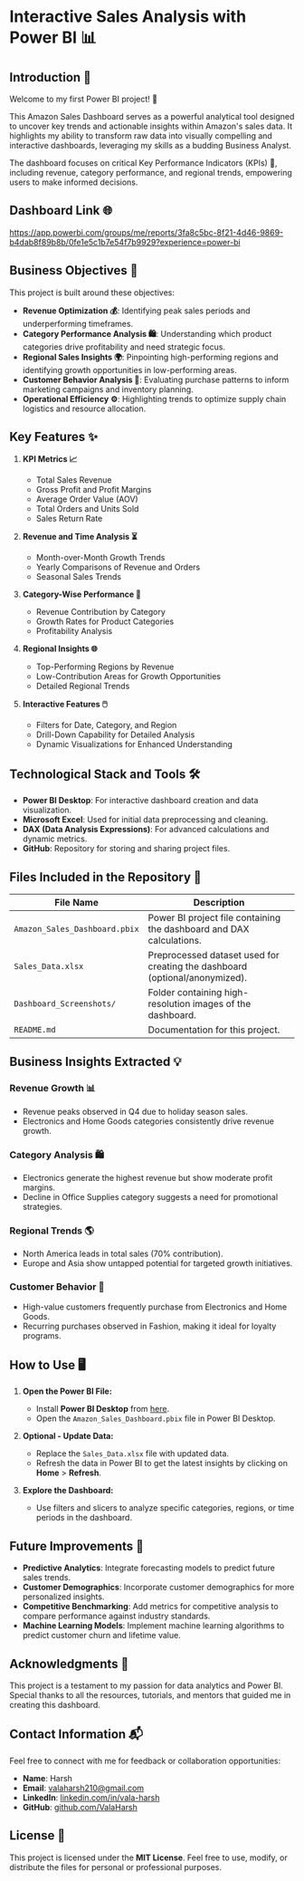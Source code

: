 # Interactive Sales Analysis with Power BI 📊

## Introduction 🌟
Welcome to my first Power BI project! 🎉

This Amazon Sales Dashboard serves as a powerful analytical tool designed to uncover key trends and actionable insights within Amazon's sales data. It highlights my ability to transform raw data into visually compelling and interactive dashboards, leveraging my skills as a budding Business Analyst.

The dashboard focuses on critical Key Performance Indicators (KPIs) 🧮, including revenue, category performance, and regional trends, empowering users to make informed decisions.

## Dashboard Link 🌐
https://app.powerbi.com/groups/me/reports/3fa8c5bc-8f21-4d46-9869-b4dab8f89b8b/0fe1e5c1b7e54f7b9929?experience=power-bi

## Business Objectives 🎯
This project is built around these objectives:

- **Revenue Optimization 💰**: Identifying peak sales periods and underperforming timeframes.
- **Category Performance Analysis 🛍️**: Understanding which product categories drive profitability and need strategic focus.
- **Regional Sales Insights 🌍**: Pinpointing high-performing regions and identifying growth opportunities in low-performing areas.
- **Customer Behavior Analysis 👥**: Evaluating purchase patterns to inform marketing campaigns and inventory planning.
- **Operational Efficiency ⚙️**: Highlighting trends to optimize supply chain logistics and resource allocation.

## Key Features ✨

1. **KPI Metrics 📈**
   - Total Sales Revenue
   - Gross Profit and Profit Margins
   - Average Order Value (AOV)
   - Total Orders and Units Sold
   - Sales Return Rate

2. **Revenue and Time Analysis ⏳**
   - Month-over-Month Growth Trends
   - Yearly Comparisons of Revenue and Orders
   - Seasonal Sales Trends

3. **Category-Wise Performance 🛒**
   - Revenue Contribution by Category
   - Growth Rates for Product Categories
   - Profitability Analysis

4. **Regional Insights 🌐**
   - Top-Performing Regions by Revenue
   - Low-Contribution Areas for Growth Opportunities
   - Detailed Regional Trends

5. **Interactive Features 🖱️**
   - Filters for Date, Category, and Region
   - Drill-Down Capability for Detailed Analysis
   - Dynamic Visualizations for Enhanced Understanding

## Technological Stack and Tools 🛠️
- **Power BI Desktop**: For interactive dashboard creation and data visualization.
- **Microsoft Excel**: Used for initial data preprocessing and cleaning.
- **DAX (Data Analysis Expressions)**: For advanced calculations and dynamic metrics.
- **GitHub**: Repository for storing and sharing project files.

## Files Included in the Repository 📂

| File Name                          | Description                                                             |
| ----------------------------------- | ----------------------------------------------------------------------- |
| `Amazon_Sales_Dashboard.pbix`       | Power BI project file containing the dashboard and DAX calculations.   |
| `Sales_Data.xlsx`                   | Preprocessed dataset used for creating the dashboard (optional/anonymized). |
| `Dashboard_Screenshots/`            | Folder containing high-resolution images of the dashboard.             |
| `README.md`                         | Documentation for this project.                                         |

## Business Insights Extracted 💡

### Revenue Growth 📊
- Revenue peaks observed in Q4 due to holiday season sales.
- Electronics and Home Goods categories consistently drive revenue growth.

### Category Analysis 🛍️
- Electronics generate the highest revenue but show moderate profit margins.
- Decline in Office Supplies category suggests a need for promotional strategies.

### Regional Trends 🌎
- North America leads in total sales (70% contribution).
- Europe and Asia show untapped potential for targeted growth initiatives.

### Customer Behavior 👥
- High-value customers frequently purchase from Electronics and Home Goods.
- Recurring purchases observed in Fashion, making it ideal for loyalty programs.

## How to Use 🖥️

1. **Open the Power BI File:**
   - Install **Power BI Desktop** from [here](https://powerbi.microsoft.com/desktop/).
   - Open the `Amazon_Sales_Dashboard.pbix` file in Power BI Desktop.

2. **Optional - Update Data:**
   - Replace the `Sales_Data.xlsx` file with updated data.
   - Refresh the data in Power BI to get the latest insights by clicking on **Home** > **Refresh**.

3. **Explore the Dashboard:**
   - Use filters and slicers to analyze specific categories, regions, or time periods in the dashboard.

## Future Improvements 🔮
- **Predictive Analytics**: Integrate forecasting models to predict future sales trends.
- **Customer Demographics**: Incorporate customer demographics for more personalized insights.
- **Competitive Benchmarking**: Add metrics for competitive analysis to compare performance against industry standards.
- **Machine Learning Models**: Implement machine learning algorithms to predict customer churn and lifetime value.

## Acknowledgments 🙏
This project is a testament to my passion for data analytics and Power BI. Special thanks to all the resources, tutorials, and mentors that guided me in creating this dashboard.

## Contact Information 📬
Feel free to connect with me for feedback or collaboration opportunities:
- **Name**: Harsh  
- **Email**: [valaharsh210@gmail.com](mailto:valaharsh210@gmail.com)  
- **LinkedIn**: [linkedin.com/in/vala-harsh](https://linkedin.com/in/vala-harsh)  
- **GitHub**: [github.com/ValaHarsh](https://github.com/ValaHarsh)

## License 📜
This project is licensed under the **MIT License**. Feel free to use, modify, or distribute the files for personal or professional purposes.
